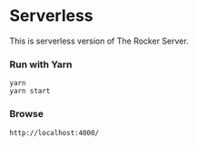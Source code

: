 # Serverless

This is serverless version of The Rocker Server.

### Run with Yarn
```
yarn
yarn start
```
### Browse
```
http://localhost:4000/
```
